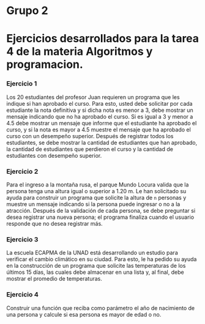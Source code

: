 # Grupo 2

# Ejercicios desarrollados para la tarea 4 de la materia Algoritmos y programacion.

### Ejercicio 1
Los 20 estudiantes del profesor Juan requieren un programa que les indique si han aprobado el curso. Para esto, usted debe solicitar por cada estudiante la nota definitiva y si dicha nota es menor a 3, debe mostrar un mensaje indicando que no ha aprobado el curso. Si es igual a 3 y menor a 4.5 debe mostrar un mensaje que informe que el estudiante ha aprobado el curso, y si la nota es mayor a 4.5 muestre el mensaje que ha aprobado el curso con un desempeño superior. Después de registrar todos los estudiantes, se debe mostrar la cantidad de estudiantes que han aprobado, la cantidad de estudiantes que perdieron el curso y la cantidad de estudiantes con desempeño superior.

### Ejercicio 2
Para el ingreso a la montaña rusa, el parque Mundo Locura valida que la persona tenga una altura igual o superior a 1.20 m. Le han solicitado su ayuda para construir un programa que solicite la altura de `n` personas y muestre un mensaje indicando si la persona puede ingresar o no a la atracción. Después de la validación de cada persona, se debe preguntar si desea registrar una nueva persona; el programa finaliza cuando el usuario responde que no desea registrar más.

### Ejercicio 3
La escuela ECAPMA de la UNAD está desarrollando un estudio para verificar el cambio climático en su ciudad. Para esto, le ha pedido su ayuda en la construcción de un programa que solicite las temperaturas de los últimos 15 días, las cuales debe almacenar en una lista y, al final, debe mostrar el promedio de temperaturas.

### Ejercicio 4
Construir una función que reciba como parámetro el año de nacimiento de una persona y calcule si esa persona es mayor de edad o no.
